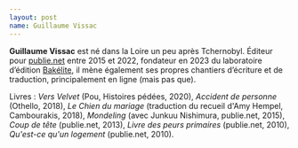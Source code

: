 ```yaml
---
layout: post
name: Guillaume Vissac
---
```

**Guillaume Vissac** est né dans la Loire un peu après Tchernobyl. Éditeur pour [publie.net](https://www.publie.net/) entre 2015 et 2022, fondateur en 2023 du laboratoire d’édition [Bakélite](https://bakl.it/), il mène également ses propres chantiers d’écriture et de traduction, principalement en ligne (mais pas que).

Livres : *Vers Velvet* (Pou, Histoires pédées, 2020), *Accident de personne* (Othello, 2018), *Le Chien du mariage* (traduction du recueil d'Amy Hempel, Cambourakis, 2018), *Mondeling* (avec Junkuu Nishimura, publie.net, 2015), *Coup de tête* (publie.net, 2013), *Livre des peurs primaires* (publie.net, 2010), *Qu'est-ce qu'un logement* (publie.net, 2010).